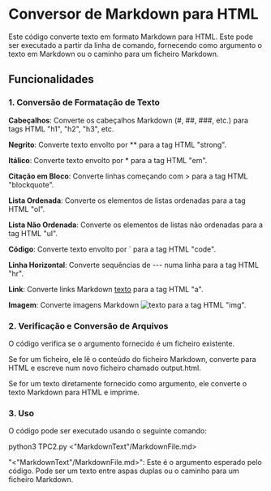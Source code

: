 # **Conversor de Markdown para HTML**

Este código converte texto em formato Markdown para HTML. Este pode ser executado a partir da linha de comando, fornecendo como argumento o texto em Markdown ou o caminho para um ficheiro Markdown.

## **Funcionalidades**

### **1. Conversão de Formatação de Texto**

**Cabeçalhos**: Converte os cabeçalhos Markdown (#, ##, ###, etc.) para tags HTML "h1", "h2", "h3", etc. 

**Negrito**: Converte texto envolto por ** para a tag HTML "strong". 

**Itálico**: Converte texto envolto por * para a tag HTML "em". 

**Citação em Bloco**: Converte linhas começando com > para a tag HTML "blockquote". 

**Lista Ordenada**: Converte os elementos de listas ordenadas para a tag HTML "ol". 

**Lista Não Ordenada**: Converte os elementos de listas não ordenadas para a tag HTML "ul". 

**Código**: Converte texto envolto por ` para a tag HTML "code". 

**Linha Horizontal**: Converte sequências de --- numa linha para a tag HTML "hr". 

**Link**: Converte links Markdown [texto](URL) para a tag HTML "a". 

**Imagem**: Converte imagens Markdown ![texto](URL) para a tag HTML "img". 

### **2. Verificação e Conversão de Arquivos**

O código verifica se o argumento fornecido é um ficheiro existente.

Se for um ficheiro, ele lê o conteúdo do ficheiro Markdown, converte para HTML e escreve num novo ficheiro chamado output.html.

Se for um texto diretamente fornecido como argumento, ele converte o texto Markdown para HTML e imprime.

### **3. Uso**

O código pode ser executado usando o seguinte comando:

python3 TPC2.py <"MarkdownText"/MarkdownFile.md>

"<"MarkdownText"/MarkdownFile.md>": Este é o argumento esperado pelo código. Pode ser um texto entre aspas duplas ou o caminho para um ficheiro Markdown.

